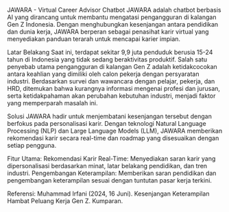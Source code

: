 JAWARA - Virtual Career Advisor Chatbot
JAWARA adalah chatbot berbasis AI yang dirancang untuk membantu mengatasi pengangguran di kalangan Gen Z Indonesia. Dengan menghubungkan kesenjangan antara pendidikan dan dunia kerja, JAWARA berperan sebagai penasihat karir virtual yang menyediakan panduan terarah untuk mencapai karier impian.

Latar Belakang
Saat ini, terdapat sekitar 9,9 juta penduduk berusia 15-24 tahun di Indonesia yang tidak sedang beraktivitas produktif. Salah satu penyebab utama pengangguran di kalangan Gen Z adalah ketidakcocokan antara keahlian yang dimiliki oleh calon pekerja dengan persyaratan industri. Berdasarkan survei dan wawancara dengan pelajar, pekerja, dan HRD, ditemukan bahwa kurangnya informasi mengenai profesi dan jurusan, serta ketidakpahaman akan perubahan kebutuhan industri, menjadi faktor yang memperparah masalah ini.

Solusi
JAWARA hadir untuk menjembatani kesenjangan tersebut dengan berfokus pada personalisasi karir. Dengan teknologi Natural Language Processing (NLP) dan Large Language Models (LLM), JAWARA memberikan rekomendasi karir secara real-time dan roadmap yang disesuaikan dengan setiap pengguna.

Fitur Utama:
Rekomendasi Karir Real-Time: Menyediakan saran karir yang dipersonalisasi berdasarkan minat, latar belakang pendidikan, dan tren industri.
Pengembangan Keterampilan: Memberikan saran pendidikan dan pengembangan keterampilan sesuai dengan tuntutan pasar kerja terkini.

Referensi:
Muhammad Irfani (2024, 16 Juni). Kesenjangan Keterampilan Hambat Peluang Kerja Gen Z. Kumparan.

